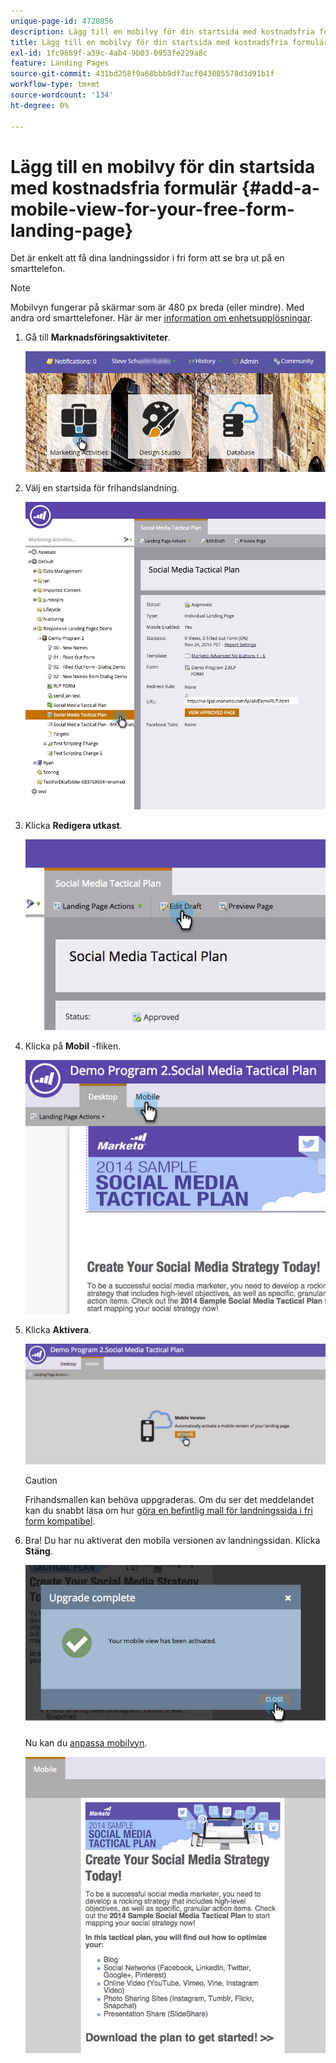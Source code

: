 ```yaml
---
unique-page-id: 4720856
description: Lägg till en mobilvy för din startsida med kostnadsfria formulär - Marketo Docs - produktdokumentation
title: Lägg till en mobilvy för din startsida med kostnadsfria formulär
exl-id: 1fc9689f-a39c-4ab4-9b03-0953fe229a8c
feature: Landing Pages
source-git-commit: 431bd258f9a68bbb9df7acf043085578d3d91b1f
workflow-type: tm+mt
source-wordcount: '134'
ht-degree: 0%

---
```


# Lägg till en mobilvy för din startsida med kostnadsfria formulär {#add-a-mobile-view-for-your-free-form-landing-page}

Det är enkelt att få dina landningssidor i fri form att se bra ut på en smarttelefon.

>[!NOTE]
>
>Mobilvyn fungerar på skärmar som är 480 px breda (eller mindre). Med andra ord smarttelefoner. Här är mer [information om enhetsupplösningar](https://www.mydevice.io/).

1. Gå till **Marknadsföringsaktiviteter**.

   ![](assets/login-marketing-activities-3.png)

1. Välj en startsida för frihandslandning.

   ![](assets/choose-landing-page.jpg)

1. Klicka **Redigera utkast**.

   ![](assets/image2015-1-22-15-3a38-3a12.png)

1. Klicka på **Mobil** -fliken.

   ![](assets/image2015-1-22-16-3a46-3a10.png)

1. Klicka **Aktivera**.

   ![](assets/image2015-1-22-15-3a48-3a47.png)

   >[!CAUTION]
   >
   >Frihandsmallen kan behöva uppgraderas. Om du ser det meddelandet kan du snabbt läsa om hur [göra en befintlig mall för landningssida i fri form kompatibel](/help/marketo/product-docs/demand-generation/landing-pages/landing-page-templates/make-an-existing-free-form-landing-page-template-mobile-compatible.md).

1. Bra! Du har nu aktiverat den mobila versionen av landningssidan. Klicka **Stäng**.

   ![](assets/image2015-1-22-16-3a44-3a37.png)

   Nu kan du [anpassa mobilvyn](/help/marketo/product-docs/demand-generation/landing-pages/free-form-landing-pages/customize-mobile-view-for-your-free-form-landing-page.md).

   ![](assets/image2015-1-22-16-3a47-3a16.png)
